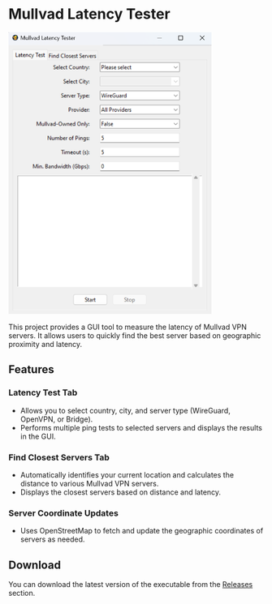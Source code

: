 # Mullvad Latency Tester

<img src="assets/gui_screenshot.png" alt="Mullvad Latency Tester GUI" width="400"/>

This project provides a GUI tool to measure the latency of Mullvad VPN servers. It allows users to quickly find the best server based on geographic proximity and latency.

## Features

### Latency Test Tab
- Allows you to select country, city, and server type (WireGuard, OpenVPN, or Bridge).
- Performs multiple ping tests to selected servers and displays the results in the GUI.

### Find Closest Servers Tab
- Automatically identifies your current location and calculates the distance to various Mullvad VPN servers.
- Displays the closest servers based on distance and latency.

### Server Coordinate Updates
- Uses OpenStreetMap to fetch and update the geographic coordinates of servers as needed.

## Download

You can download the latest version of the executable from the [Releases](https://github.com/h4us91/mullvad-latency-tester/releases) section.
